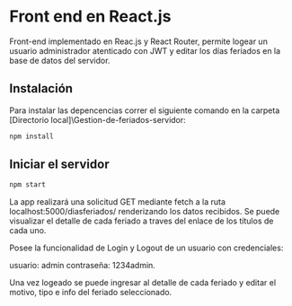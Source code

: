 # Front end en React.js

Front-end implementado en Reac.js y React Router, permite logear un usuario administrador atenticado con JWT y editar los días feriados en la base de datos del servidor.
## Instalación

Para instalar las depencencias correr el siguiente comando en la carpeta [Directorio local]\Gestion-de-feriados-servidor:

```bash
npm install
```

## Iniciar el servidor

```bash
npm start
```


La app realizará una solicitud GET mediante fetch a la ruta localhost:5000/diasferiados/ renderizando los datos recibidos. Se puede visualizar el detalle de cada feriado a traves del enlace de los títulos de cada uno.

Posee la funcionalidad de Login y Logout de un usuario con credenciales:

usuario: admin contraseña: 1234admin.

Una vez logeado se puede ingresar al detalle de cada feriado y editar el motivo, tipo e info del feriado seleccionado.
